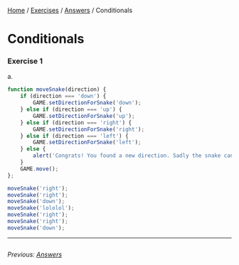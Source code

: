 [Home](../../README.md) / [Exercises](../README.md) / [Answers](./) / Conditionals

# Conditionals

### Exercise 1

a.

```javascript
function moveSnake(direction) {
	if (direction === 'down') {
		GAME.setDirectionForSnake('down');
	} else if (direction === 'up') {
		GAME.setDirectionForSnake('up');
	} else if (direction === 'right') {
		GAME.setDirectionForSnake('right');
	} else if (direction === 'left') {
		GAME.setDirectionForSnake('left');
	} else {
		alert('Congrats! You found a new direction. Sadly the snake can only understand 2d. Try again within that boundaries...');
	}
	GAME.move();
};

moveSnake('right');
moveSnake('right');
moveSnake('down');
moveSnake('lololol');
moveSnake('right');
moveSnake('right');
moveSnake('down');
```

---

<div style="overflow:auto">

<div style="float: left">

<i>Previous: <a href="./">Answers</a></i>


</div>